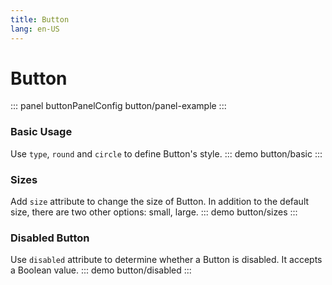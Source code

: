 ```yaml
---
title: Button
lang: en-US
---
```


<script setup>
import {buttonPanelConfig} from '../../components/panel/config'
</script>

# Button
::: panel buttonPanelConfig
button/panel-example
:::

### Basic Usage
Use `type`, `round` and `circle` to define Button's style.
::: demo
button/basic
:::

### Sizes
Add `size` attribute to change the size of Button. In addition to the default size, there are two other options: small, large.
::: demo
button/sizes
:::

### Disabled Button
Use `disabled` attribute to determine whether a Button is disabled. It accepts a Boolean value.
::: demo
button/disabled
:::